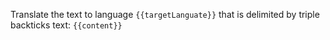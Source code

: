 Translate the text to language `{{targetLanguate}}`
that is delimited by triple backticks 
text: ```{{content}}```